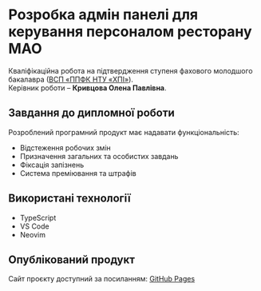 # Розробка адмін панелі для керування персоналом ресторану МАО

Кваліфікаційна робота на підтвердження ступеня фахового молодшого бакалавра ([ВСП «ППФК НТУ «ХПІ»](http://polytechnic.poltava.ua)).  
Керівник роботи – **Кривцова Олена Павлівна**.

## Завдання до дипломної роботи
Розроблений програмний продукт має надавати функціональність:  
- Відстеження робочих змін  
- Призначення загальних та особистих завдань  
- Фіксація запізнень  
- Система преміювання та штрафів  

## Використані технології
- TypeScript  
- VS Code  
- Neovim  

## Опублікований продукт
Сайт проєкту доступний за посиланням: [GitHub Pages](https://olegnck404.github.io/mao-admin-panel)
